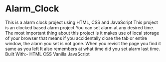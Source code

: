 # Alarm_Clock
This is a alarm clock project using HTML, CSS and JavaScript
This project is an clocked based alarm project
You can set alarm at any desired time.
The most important thing about this project is it makes use of local storage of your browser that means if you accidentally close the tab or entire
window, the alarm you set is not gone. When you revisit the page you find it same as you left
It also remembers at what time did you set alarm last time.
Built With:-
HTML
CSS
Vanilla JavaScript
